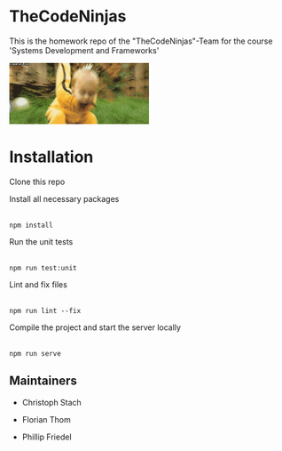 
# TheCodeNinjas

  

This is the homework repo of the "TheCodeNinjas"-Team for the course 'Systems Development and Frameworks'

<p>
  <img src=".github/img/ninja.gif" alt="homework" width="50%">
<p>

# Installation

  

Clone this repo

Install all necessary packages

```

npm install

```

Run the unit tests

```

npm run test:unit

```

Lint and fix files

```

npm run lint --fix

```
 Compile the project and start the server locally

```

npm run serve

```


## Maintainers

  

- Christoph Stach

- Florian Thom

- Phillip Friedel

